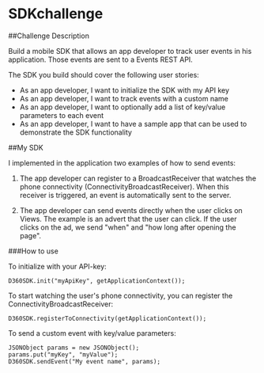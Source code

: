 # SDKchallenge

##Challenge Description

Build a mobile SDK that allows an app developer to track user events in his application. Those events are sent to a Events REST API.

The SDK you build should cover the following user stories:
* As an app developer, I want to initialize the SDK with my API key
* As an app developer, I want to track events with a custom name
* As an app developer, I want to optionally add a list of key/value parameters to each event
* As an app developer, I want to have a sample app that can be used to demonstrate the SDK functionality

##My SDK

I implemented in the application two examples of how to send events:

1. The app developer can register to a BroadcastReceiver that watches the phone connectivity (ConnectivityBroadcastReceiver). When this receiver is triggered, an event is automatically sent to the server.

2. The app developer can send events directly when the user clicks on Views. The example is an advert that the user can click. If the user clicks on the ad, we send "when" and "how long after opening the page".

###How to use

To initialize with your API-key:

    D360SDK.init("myApiKey", getApplicationContext());

To start watching the user's phone connectivity, you can register the ConnectivityBroadcastReceiver:

    D360SDK.registerToConnectivity(getApplicationContext());

To send a custom event with key/value parameters:

    JSONObject params = new JSONObject();
    params.put("myKey", "myValue");
    D360SDK.sendEvent("My event name", params);
